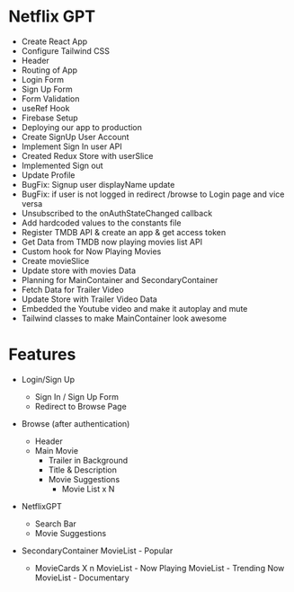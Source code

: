 # Netflix GPT

- Create React App
- Configure Tailwind CSS
- Header
- Routing of App
- Login Form
- Sign Up Form
- Form Validation
- useRef Hook
- Firebase Setup
- Deploying our app to production
- Create SignUp User Account
- Implement Sign In user API
- Created Redux Store with userSlice
- Implemented Sign out
- Update Profile
- BugFix: Signup user displayName update
- BugFix: if user is not logged in redirect /browse to Login page and vice versa
- Unsubscribed to the onAuthStateChanged callback
- Add hardcoded values to the constants file
- Register TMDB API & create an app & get access token
- Get Data from TMDB now playing movies list API
- Custom hook for Now Playing Movies
- Create movieSlice
- Update store with movies Data
- Planning for MainContainer and SecondaryContainer
- Fetch Data for Trailer Video
- Update Store with Trailer Video Data
- Embedded the Youtube video and make it autoplay and mute
- Tailwind classes to make MainContainer look awesome

# Features

- Login/Sign Up

  - Sign In / Sign Up Form
  - Redirect to Browse Page

- Browse (after authentication)

  - Header
  - Main Movie
    - Trailer in Background
    - Title & Description
    - Movie Suggestions
      - Movie List x N

- NetflixGPT

  - Search Bar
  - Movie Suggestions

- SecondaryContainer
  MovieList - Popular
  - MovieCards X n
    MovieList - Now Playing
    MovieList - Trending Now
    MovieList - Documentary
